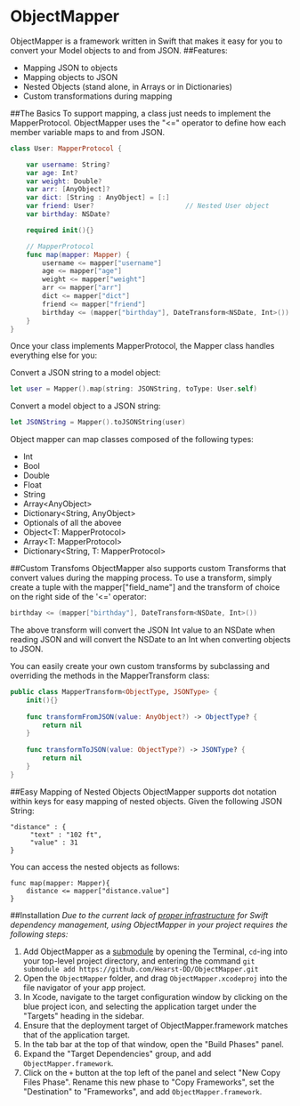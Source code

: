 ObjectMapper
============

ObjectMapper is a framework written in Swift that makes it easy for you to convert your Model objects to and from JSON. 
##Features:
- Mapping JSON to objects
- Mapping objects to JSON
- Nested Objects (stand alone, in Arrays or in Dictionaries)
- Custom transformations during mapping

##The Basics
To support mapping, a class just needs to implement the MapperProtocol. ObjectMapper uses the "<=" operator to define how each member variable maps to and from JSON.

```swift
class User: MapperProtocol {

    var username: String?
    var age: Int?
    var weight: Double?
    var arr: [AnyObject]?
    var dict: [String : AnyObject] = [:]
    var friend: User?                       // Nested User object
    var birthday: NSDate?

    required init(){}

    // MapperProtocol    
    func map(mapper: Mapper) {
        username <= mapper["username"]
        age <= mapper["age"]
        weight <= mapper["weight"]
        arr <= mapper["arr"]
        dict <= mapper["dict"]
        friend <= mapper["friend"]
        birthday <= (mapper["birthday"], DateTransform<NSDate, Int>())
    }
}
```

Once your class implements MapperProtocol, the Mapper class handles everything else for you:

Convert a JSON string to a model object:
```swift
let user = Mapper().map(string: JSONString, toType: User.self)
```

Convert a model object to a JSON string:
```swift
let JSONString = Mapper().toJSONString(user)
```

Object mapper can map classes composed of the following types:
- Int
- Bool
- Double
- Float
- String
- Array\<AnyObject\>
- Dictionary\<String, AnyObject\>
- Optionals of all the abovee
- Object\<T: MapperProtocol\>
- Array\<T: MapperProtocol\>
- Dictionary\<String, T: MapperProtocol\>

##Custom Transfoms
ObjectMapper also supports custom Transforms that convert values during the mapping process. To use a transform, simply create a tuple with the mapper["field_name"] and the transform of choice on the right side of the '<=' operator:
```swift
birthday <= (mapper["birthday"], DateTransform<NSDate, Int>())
```
The above transform will convert the JSON Int value to an NSDate when reading JSON and will convert the NSDate to an Int when converting objects to JSON.

You can easily create your own custom transforms by subclassing and overriding the methods in the MapperTransform class:
```swift
public class MapperTransform<ObjectType, JSONType> {
    init(){}
    
    func transformFromJSON(value: AnyObject?) -> ObjectType? {
        return nil
    }
    
    func transformToJSON(value: ObjectType?) -> JSONType? {
        return nil
    }
}
```
##Easy Mapping of Nested Objects 
ObjectMapper supports dot notation within keys for easy mapping of nested objects. Given the following JSON String: 
```
"distance" : {
     "text" : "102 ft",
     "value" : 31
}
```
You can access the nested objects as follows:
```
func map(mapper: Mapper){
    distance <= mapper["distance.value"]
}
```

##Installation
_Due to the current lack of [proper infrastructure](http://cocoapods.org) for Swift dependency management, using ObjectMapper in your project requires the following steps:_

1. Add ObjectMapper as a [submodule](http://git-scm.com/docs/git-submodule) by opening the Terminal, `cd`-ing into your top-level project directory, and entering the command `git submodule add https://github.com/Hearst-DD/ObjectMapper.git`
2. Open the `ObjectMapper` folder, and drag `ObjectMapper.xcodeproj` into the file navigator of your app project.
3. In Xcode, navigate to the target configuration window by clicking on the blue project icon, and selecting the application target under the "Targets" heading in the sidebar.
4. Ensure that the deployment target of ObjectMapper.framework matches that of the application target.
5. In the tab bar at the top of that window, open the "Build Phases" panel.
6. Expand the "Target Dependencies" group, and add `ObjectMapper.framework`.
7. Click on the `+` button at the top left of the panel and select "New Copy Files Phase". Rename this new phase to "Copy Frameworks", set the "Destination" to "Frameworks", and add `ObjectMapper.framework`.
